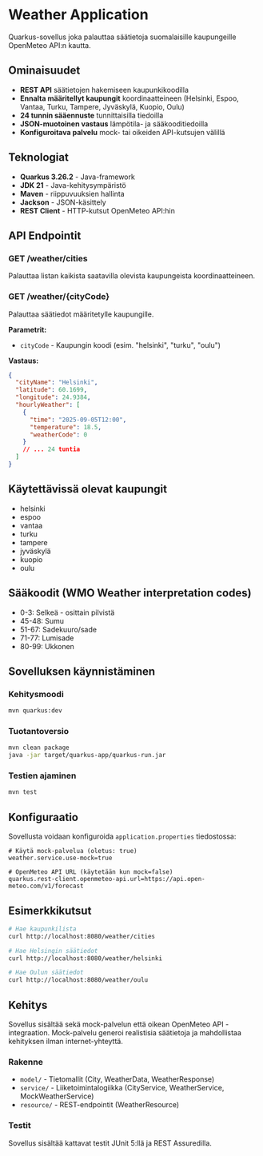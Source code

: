 # Weather Application

Quarkus-sovellus joka palauttaa säätietoja suomalaisille kaupungeille OpenMeteo API:n kautta.

## Ominaisuudet

- **REST API** säätietojen hakemiseen kaupunkikoodilla
- **Ennalta määritellyt kaupungit** koordinaatteineen (Helsinki, Espoo, Vantaa, Turku, Tampere, Jyväskylä, Kuopio, Oulu)
- **24 tunnin sääennuste** tunnittaisilla tiedoilla
- **JSON-muotoinen vastaus** lämpötila- ja sääkooditiedoilla
- **Konfiguroitava palvelu** mock- tai oikeiden API-kutsujen välillä

## Teknologiat

- **Quarkus 3.26.2** - Java-framework
- **JDK 21** - Java-kehitysympäristö
- **Maven** - riippuvuuksien hallinta
- **Jackson** - JSON-käsittely
- **REST Client** - HTTP-kutsut OpenMeteo API:hin

## API Endpointit

### GET /weather/cities
Palauttaa listan kaikista saatavilla olevista kaupungeista koordinaatteineen.

### GET /weather/{cityCode}
Palauttaa säätiedot määritetylle kaupungille.

**Parametrit:**
- `cityCode` - Kaupungin koodi (esim. "helsinki", "turku", "oulu")

**Vastaus:**
```json
{
  "cityName": "Helsinki",
  "latitude": 60.1699,
  "longitude": 24.9384,
  "hourlyWeather": [
    {
      "time": "2025-09-05T12:00",
      "temperature": 18.5,
      "weatherCode": 0
    }
    // ... 24 tuntia
  ]
}
```

## Käytettävissä olevat kaupungit

- helsinki
- espoo  
- vantaa
- turku
- tampere
- jyväskylä
- kuopio
- oulu

## Sääkoodit (WMO Weather interpretation codes)

- 0-3: Selkeä - osittain pilvistä
- 45-48: Sumu
- 51-67: Sadekuuro/sade
- 71-77: Lumisade
- 80-99: Ukkonen

## Sovelluksen käynnistäminen

### Kehitysmoodi
```bash
mvn quarkus:dev
```

### Tuotantoversio
```bash
mvn clean package
java -jar target/quarkus-app/quarkus-run.jar
```

### Testien ajaminen
```bash
mvn test
```

## Konfiguraatio

Sovellusta voidaan konfiguroida `application.properties` tiedostossa:

```properties
# Käytä mock-palvelua (oletus: true)
weather.service.use-mock=true

# OpenMeteo API URL (käytetään kun mock=false)
quarkus.rest-client.openmeteo-api.url=https://api.open-meteo.com/v1/forecast
```

## Esimerkkikutsut

```bash
# Hae kaupunkilista
curl http://localhost:8080/weather/cities

# Hae Helsingin säätiedot
curl http://localhost:8080/weather/helsinki

# Hae Oulun säätiedot
curl http://localhost:8080/weather/oulu
```

## Kehitys

Sovellus sisältää sekä mock-palvelun että oikean OpenMeteo API -integraation. Mock-palvelu generoi realistisia säätietoja ja mahdollistaa kehityksen ilman internet-yhteyttä.

### Rakenne
- `model/` - Tietomallit (City, WeatherData, WeatherResponse)
- `service/` - Liiketoimintalogiikka (CityService, WeatherService, MockWeatherService)
- `resource/` - REST-endpointit (WeatherResource)

### Testit
Sovellus sisältää kattavat testit JUnit 5:llä ja REST Assuredilla.